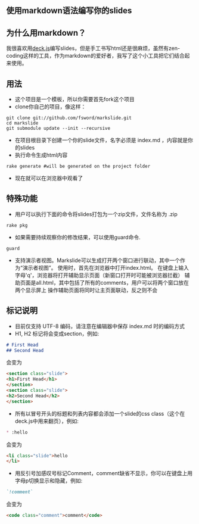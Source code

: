 使用markdown语法编写你的slides
------------------------------

## 为什么用markdown？
我很喜欢用[deck.js](https://github.com/imakewebthings/deck.js)编写slides，但是手工书写html还是很麻烦，虽然有zen-coding这样的工具，作为markdown的爱好者，我写了这个小工具把它们结合起来使用。

## 用法
* 这个项目是一个模板，所以你需要首先fork这个项目
* clone你自己的项目，像这样：

```
git clone git://github.com/fsword/markslide.git
cd markslide
git submodule update --init --recursive
```

* 在项目根目录下创建一个你的slide文件，名字必须是 index.md ，内容就是你的slides
* 执行命令生成html内容

```
rake generate #will be generated on the project folder
```

* 现在就可以在浏览器中观看了

## 特殊功能
* 用户可以执行下面的命令将slides打包为一个zip文件，文件名称为 <git branche name>.zip
```
rake pkg
```

* 如果需要持续观察你的修改结果，可以使用guard命令.

```
guard
```

* 支持演示者视图。Markslide可以生成打开两个窗口进行联动，其中一个作为“演示者视图”。
    使用时，首先在浏览器中打开index.html。
    在键盘上输入字母'q'，浏览器将打开辅助显示页面（新窗口打开时可能被浏览器拦截）
    辅助页面是all.html，其中包括了所有的comments，用户可以将两个窗口放在两个显示屏上
    操作辅助页面将同时让主页面联动，反之则不会

## 标记说明
* 目前仅支持 UTF-8 编码，请注意在编辑器中保存 index.md 时的编码方式
* H1, H2 标记将会变成section，例如:

```markdown
# First Head
## Second Head
```

会变为

```html
<section class="slide">
<h1>First Head</h1>
</section>
<section class="slide">
<h2>Second Head</h2>
</section>
```

* 所有以冒号开头的标题和列表内容都会添加一个slide的css class（这个在deck.js中用来翻页），例如:

```markdown
* :hello
```
会变为

```html
<li class="slide">hello
</li>
```

* 用反引号加感叹号标记Comment，comment缺省不显示，你可以在键盘上用字母p切换显示和隐藏，例如:

```markdown
`!comment`
```

会变为

```html
<code class="comment">comment</code>
